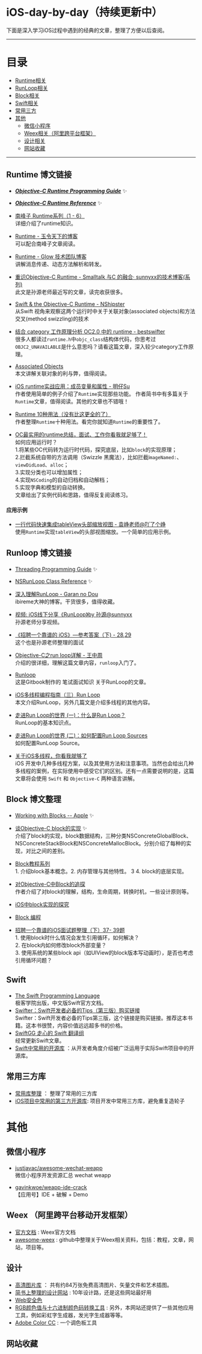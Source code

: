 # iOS-day-by-day（持续更新中）
下面是深入学习iOS过程中遇到的经典的文章，整理了方便以后查阅。

***
# 目录


- [Runtime相关](#Runtime)
- [RunLoop相关](#RunLoop)
- [Block相关](#block)
- [Swift相关](#swift)
- [常用三方](#三方)
- [其他]()
	- [微信小程序](#微信小程序)
	- [Weex相关（阿里跨平台框架）](#weex)
	- [设计相关](#设计)
	- [网站收藏](#网站收藏)

*** 
## Runtime 博文链接 <p id="Runtime"/>

* ***[Objective-C Runtime Programming Guide](https://developer.apple.com/library/ios/documentation/Cocoa/Conceptual/ObjCRuntimeGuide/Introduction/Introduction.html)*** ✨

* ***[Objective-C Runtime Reference](https://developer.apple.com/library/mac/documentation/Cocoa/Reference/ObjCRuntimeRef/#//apple_ref/doc/uid/TP40001418-CH1g-126286)*** ✨

* [南峰子 Runtime系列（1 - 6）](http://southpeak.github.io/blog/2014/10/25/objective-c-runtime-yun-xing-shi-zhi-lei-yu-dui-xiang/) <br>详细介绍了runtime知识。

* [Runtime - 玉令天下的博客](http://yulingtianxia.com/blog/2014/11/05/objective-c-runtime/) <br>可以配合南峰子文章阅读。

* [Runtime - Glow 技术团队博客](http://tech.glowing.com/cn/objective-c-runtime/)
 <br> 讲解消息传递、动态方法解析和转发。

* [重识Objective-C Runtime - Smalltalk 与C 的融合· sunnyxx的技术博客(系列)](http://blog.sunnyxx.com/2016/08/13/reunderstanding-runtime-0/) <br>此文是孙源老师最近写的文章，读完收获很多。

* [Swift & the Objective-C Runtime - NShipster](http://nshipster.cn/swift-objc-runtime/) <br>从Swift 视角来观察这两个运行时中关于关联对象(associated objects)和方法交叉(method swizzling)的技术

* [结合 category 工作原理分析 OC2.0 中的 runtime - bestswifter](http://www.jianshu.com/p/d66d65314add) <br>很多人都读过`runtime.h`中`objc_class`结构体代码，你思考过`OBJC2_UNAVAILABLE`是什么意思吗？请看这篇文章，深入较少category工作原理。

* [Associated Objects](http://nshipster.cn/associated-objects/) <br>本文讲解关联对象的利与弊，值得阅读。

* [iOS runtime实战应用：成员变量和属性 - 明仔Su](http://www.jianshu.com/p/d361f169423b) <br> 作者使用简单的例子介绍了`Runtime`实现那些功能。 作者简书中有多篇关于`Runtime`文章，值得阅读。其他的文章也不错哦！

* [Runtime 10种用法（没有比这更全的了）](http://www.jianshu.com/p/3182646001d1)
<br> 作者整理`Runtime`十种用法。看完你就知道`Runtime`的重要性了。

* [OC最实用的runtime总结，面试、工作你看我就足够了！](http://www.jianshu.com/p/ab966e8a82e2)
<br>如何应用运行时？
<br>1.将某些OC代码转为运行时代码，探究底层，比如`block`的实现原理；
<br>2.拦截系统自带的方法调用（Swizzle 黑魔法），比如拦截i`mageNamed:`、`viewDidLoad`、`alloc`；
<br>3.实现分类也可以增加属性；
<br>4.实现`NSCoding`的自动归档和自动解档；
<br>5.实现字典和模型的自动转换。
<br> 文章给出了实例代码和思路，值得反复阅读练习。

#### 应用示例
* [一行代码快速集成tableView头部缩放视图 - 袁峥老师@吖了个峥](http://www.jianshu.com/p/859e3ef76b05) <br>使用`Runtime`实现`tableView`的头部视图缩放。一个简单的应用示例。

## Runloop 博文链接 <p id="RunLoop"/>
* [Threading Programming Guide](https://developer.apple.com/library/mac/documentation/Cocoa/Conceptual/Multithreading/RunLoopManagement/RunLoopManagement.html) ✨
* [NSRunLoop Class Reference](https://developer.apple.com/library/mac/documentation/Cocoa/Reference/Foundation/Classes/NSRunLoop_Class/index.html) ✨

* [深入理解RunLoop - Garan no Dou](http://blog.ibireme.com/2015/05/18/runloop/#base) <br> ibireme大神的博客。干货很多，值得收藏。

* [视频: iOS线下分享《RunLoop》by 孙源@sunnyxx](http://v.youku.com/v_show/id_XODgxODkzODI0.html)
<br> 孙源老师分享视频。

* [《招聘一个靠谱的 iOS》—参考答案（下) - 28,29](https://github.com/ChenYilong/iOSInterviewQuestions/blob/master/01%E3%80%8A%E6%8B%9B%E8%81%98%E4%B8%80%E4%B8%AA%E9%9D%A0%E8%B0%B1%E7%9A%84iOS%E3%80%8B%E9%9D%A2%E8%AF%95%E9%A2%98%E5%8F%82%E8%80%83%E7%AD%94%E6%A1%88/%E3%80%8A%E6%8B%9B%E8%81%98%E4%B8%80%E4%B8%AA%E9%9D%A0%E8%B0%B1%E7%9A%84iOS%E3%80%8B%E9%9D%A2%E8%AF%95%E9%A2%98%E5%8F%82%E8%80%83%E7%AD%94%E6%A1%88%EF%BC%88%E4%B8%8B%EF%BC%89.md#28-runloop%E5%92%8C%E7%BA%BF%E7%A8%8B%E6%9C%89%E4%BB%80%E4%B9%88%E5%85%B3%E7%B3%BB)
<br> 这个也是孙源老师整理的面试

* [Objective-C之run loop详解 - 王中周](http://blog.csdn.net/wzzvictory/article/details/9237973) <br>介绍的很详细，理解这篇文章内容，`runloop`入门了。

* [Runloop](https://hit-alibaba.github.io/interview/iOS/ObjC-Basic/Runloop.html)
<br> 这是Gitbook制作的 笔试面试知识 关于RunLoop的文章。

* [iOS多线程编程指南（三）Run Loop](https://www.dreamingwish.com/article/ios-multithread-program-runloop-the.html)<br> 本文介绍RunLoop，另外几篇文是介绍多线程的其他内容。
* [走进Run Loop的世界 (一)：什么是Run Loop？](http://chun.tips/blog/2014/10/20/zou-jin-run-loopde-shi-jie-%5B%3F%5D-:shi-yao-shi-run-loop%3F/) <br> RunLoop的基本知识点。

* [走进Run Loop的世界 (二)：如何配置Run Loop Sources](http://chun.tips/blog/2014/10/20/zou-jin-run-loopde-shi-jie-er-:ru-he-pei-zhi-run-loop-sources/) <br> 如何配置RunLoop Source。

* [关于iOS多线程，你看我就够了](http://www.jianshu.com/p/0b0d9b1f1f19)
	<br> iOS 开发中几种多线程方案，以及其使用方法和注意事项。当然也会给出几种多线程的案例，在实际使用中感受它们的区别。还有一点需要说明的是，这篇文章将会使用 `Swift` 和 `Objective-C` 两种语言讲解。
	
## Block 博文整理 <p id="block">
* [Working with Blocks -- Apple](https://developer.apple.com/library/ios/documentation/Cocoa/Conceptual/ProgrammingWithObjectiveC/WorkingwithBlocks/WorkingwithBlocks.html) ✨


* [谈Objective-C block的实现](http://blog.devtang.com/2013/07/28/a-look-inside-blocks/) ✨ <br> 介绍了block的实现，block数据结构，三种分类NSConcreteGlobalBlock、NSConcreteStackBlock和NSConcreteMallocBlock。分别介绍了每种的实现，对比之间的差别。

* [Block教程系列](https://www.dreamingwish.com/article/block%E6%95%99%E7%A8%8B%E7%B3%BB%E5%88%97.html) <br> 1. 介绍block基本概念。2. 内存管理与其他特性。 3 4. block的底层实现。 

* [对Objective-C中Block的追探](http://www.cnblogs.com/biosli/archive/2013/05/29/iOS_Objective-C_Block.html) <br> 作者介绍了对block的理解，结构，生命周期，转换时机，一些设计原则等。

* [iOS中block实现的探究](http://blog.csdn.net/jasonblog/article/details/7756763)

* [Block 编程](https://hit-alibaba.github.io/interview/iOS/ObjC-Basic/Block.html)

* [招聘一个靠谱的iOS面试题整理（下）37- 39题](https://github.com/ChenYilong/iOSInterviewQuestions/blob/master/01%E3%80%8A%E6%8B%9B%E8%81%98%E4%B8%80%E4%B8%AA%E9%9D%A0%E8%B0%B1%E7%9A%84iOS%E3%80%8B%E9%9D%A2%E8%AF%95%E9%A2%98%E5%8F%82%E8%80%83%E7%AD%94%E6%A1%88/%E3%80%8A%E6%8B%9B%E8%81%98%E4%B8%80%E4%B8%AA%E9%9D%A0%E8%B0%B1%E7%9A%84iOS%E3%80%8B%E9%9D%A2%E8%AF%95%E9%A2%98%E5%8F%82%E8%80%83%E7%AD%94%E6%A1%88%EF%BC%88%E4%B8%8B%EF%BC%89.md#37-%E4%BD%BF%E7%94%A8block%E6%97%B6%E4%BB%80%E4%B9%88%E6%83%85%E5%86%B5%E4%BC%9A%E5%8F%91%E7%94%9F%E5%BC%95%E7%94%A8%E5%BE%AA%E7%8E%AF%E5%A6%82%E4%BD%95%E8%A7%A3%E5%86%B3)<br> 1. 使用block时什么情况会发生引用循环，如何解决？<br>2. 在block内如何修改block外部变量？<br>3. 使用系统的某些block api（如UIView的block版本写动画时），是否也考虑引用循环问题？
## Swift  <p id="swift">
* [The Swift Programming Language](http://wiki.jikexueyuan.com/project/swift/)<br/>极客学院出版，中文版Swift官方文档。
* [Swifter：Swift开发者必备的Tips（第三版）购买链接](https://objccn.io/products/)<br/>Swifter：Swift开发者必备的Tips第三版，这个链接是购买链接。推荐这本书籍。这本书很赞，内容价值远远超多书的价格。
* [SwiftGG 走心的 Swift 翻译组](http://swift.gg/archives/)<br/>经常更新Swift文章。
* [Swift中常用的开源库](https://github.com/SwiftOldDriver/SwiftMarch) ：从开发者角度介绍被广泛运用于实际Swift项目中的开源库。

## 常用三方库 <p id="三方">
* [常用库整理](http://www.cocoachina.com/ios/20160121/14988.html?_t_t_t=0.020374531857669353) ： 整理了常用的三方库
* [iOS项目中常用的第三方开源库](http://www.cnblogs.com/tangaofeng/p/4876219.html): 项目开发中常用三方库，避免重复造轮子

# 其他
## 微信小程序<p id="微信小程序">
* [justjavac/awesome-wechat-weapp](https://github.com/justjavac/awesome-wechat-weapp)<br>微信小程序开发资源汇总 wechat weapp

* [gavinkwoe/weapp-ide-crack](https://github.com/gavinkwoe/weapp-ide-crack)<br>【应用号】IDE + 破解 + Demo

## Weex （阿里跨平台移动开发框架）<p id="weex">
* [官方文档](https://weex-project.io/cn/)  : Weex官方文档
* [awesome-weex](https://github.com/joggerplus/awesome-weex#%E9%80%9A%E7%94%A8%E6%95%99%E7%A8%8B) : github中整理关于Weex相关资料，包括：教程，文章，网站，项目等。

## 设计 <p id="设计">
* [高清图片库](https://pixabay.com/) ： 共有约84万张免费高清图片、矢量文件和艺术插图。
* [简书上整理的设计网站](http://www.jianshu.com/p/db7eab8fe013) : 10年设计路，还是这些网站最好用
* [Web安全色](http://www.bootcss.com/p/websafecolors/)
* [RGB颜色值与十六进制颜色码转换工具](http://www.sioe.cn/yingyong/yanse-rgb-16/) : 另外，本网站还提供了一些其他应用工具，例如彩虹字生成器，发光字生成器等等。
* [Adobe Color CC](https://color.adobe.com/zh/create/color-wheel) : 一个调色板工具



## 网站收藏 <p id="网站收藏">



